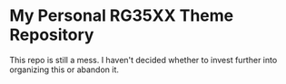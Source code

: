 # My Personal RG35XX Theme Repository

This repo is still a mess. I haven't decided whether to invest further into organizing this or abandon it. 
